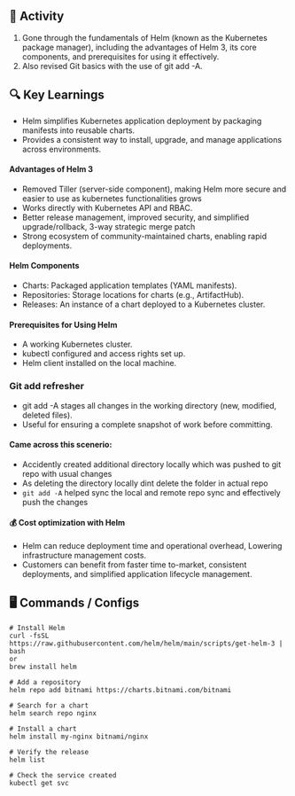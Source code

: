 
## 🔧 Activity
1. Gone through the fundamentals of Helm (known as the Kubernetes package manager), including the advantages of Helm 3, its core components, and prerequisites for using it effectively. 
2. Also revised Git basics with the use of git add -A.
## 🔍 Key Learnings

- Helm simplifies Kubernetes application deployment by packaging manifests into reusable charts.
- Provides a consistent way to install, upgrade, and manage applications across environments.

#### Advantages of Helm 3

- Removed Tiller (server-side component), making Helm more secure and easier to use as kubernetes functionalities grows
- Works directly with Kubernetes API and RBAC.
- Better release management, improved security, and simplified upgrade/rollback, 3-way strategic merge patch
- Strong ecosystem of community-maintained charts, enabling rapid deployments.

#### Helm Components

- Charts: Packaged application templates (YAML manifests).
- Repositories: Storage locations for charts (e.g., ArtifactHub).
- Releases: An instance of a chart deployed to a Kubernetes cluster.

#### Prerequisites for Using Helm

- A working Kubernetes cluster.
- kubectl configured and access rights set up.
- Helm client installed on the local machine.

### Git add refresher

- git add -A stages all changes in the working directory (new, modified, deleted files).
- Useful for ensuring a complete snapshot of work before committing.

#### Came across this scenerio: 
- Accidently created additional directory locally which was pushed to git repo with usual changes
- As deleting the directory locally dint delete the folder in actual repo 
- ``` git add -A ``` helped sync the local and remote repo sync and effectively push the changes

#### 💰 Cost optimization with Helm
- Helm can reduce deployment time and operational overhead, Lowering infrastructure management costs.
- Customers can benefit from faster time to-market, consistent deployments, and simplified application lifecycle management.

## 🖥️  Commands / Configs
```
# Install Helm 
curl -fsSL https://raw.githubusercontent.com/helm/helm/main/scripts/get-helm-3 | bash
or
brew install helm

# Add a repository
helm repo add bitnami https://charts.bitnami.com/bitnami

# Search for a chart
helm search repo nginx

# Install a chart
helm install my-nginx bitnami/nginx

# Verify the release
helm list

# Check the service created
kubectl get svc

```
